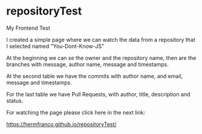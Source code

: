 # repositoryTest
My Frontend Test

I created a simple page where we can watch the data from a repository that I selected named "You-Dont-Know-JS"

At the beginning we can se the owner and the repository name, then are the branches with message, author name, message and timestamps.

At the second table we have the commits with author name, and email, message and timestamps.

For the last table we have Pull Requests, with author, title, description and status.

For watching the page please click here in the next link:

https://hermfranco.github.io/repositoryTest/
